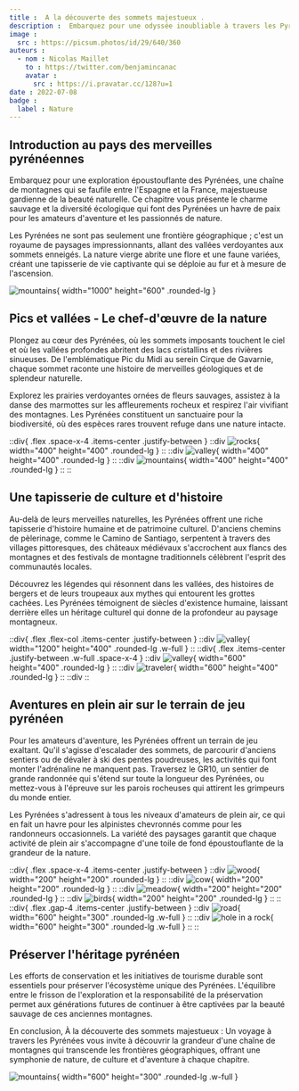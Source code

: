 ```yaml
---
title :  A la découverte des sommets majestueux .
description :  Embarquez pour une odyssée inoubliable à travers les Pyrénées, où des sommets majestueux, des vallées vierges et de riches tapisseries culturelles vous attendent dans cette exploration immersive.
image :
  src : https://picsum.photos/id/29/640/360
auteurs :
  - nom : Nicolas Maillet
    to : https://twitter.com/benjamincanac
    avatar :
      src : https://i.pravatar.cc/128?u=1
date : 2022-07-08
badge :
  label : Nature
---
```


## Introduction au pays des merveilles pyrénéennes
Embarquez pour une exploration époustouflante des Pyrénées, une chaîne de montagnes qui se faufile entre l'Espagne et la France, majestueuse gardienne de la beauté naturelle. Ce chapitre vous présente le charme sauvage et la diversité écologique qui font des Pyrénées un havre de paix pour les amateurs d'aventure et les passionnés de nature.

Les Pyrénées ne sont pas seulement une frontière géographique ; c'est un royaume de paysages impressionnants, allant des vallées verdoyantes aux sommets enneigés. La nature vierge abrite une flore et une faune variées, créant une tapisserie de vie captivante qui se déploie au fur et à mesure de l'ascension.

![mountains](https://picsum.photos/id/11/1000/600){ width="1000" height="600" .rounded-lg }

## Pics et vallées - Le chef-d'œuvre de la nature
Plongez au cœur des Pyrénées, où les sommets imposants touchent le ciel et où les vallées profondes abritent des lacs cristallins et des rivières sinueuses. De l'emblématique Pic du Midi au serein Cirque de Gavarnie, chaque sommet raconte une histoire de merveilles géologiques et de splendeur naturelle.

Explorez les prairies verdoyantes ornées de fleurs sauvages, assistez à la danse des marmottes sur les affleurements rocheux et respirez l'air vivifiant des montagnes. Les Pyrénées constituent un sanctuaire pour la biodiversité, où des espèces rares trouvent refuge dans une nature intacte.

::div{ .flex .space-x-4 .items-center .justify-between }
  ::div
    ![rocks](https://picsum.photos/id/15/400/400){ width="400" height="400" .rounded-lg }
  ::
  ::div
    ![valley](https://picsum.photos/id/28/400/400){ width="400" height="400" .rounded-lg }
  ::
  ::div
    ![mountains](https://picsum.photos/id/29/400/400){ width="400" height="400" .rounded-lg }
  ::
::


## Une tapisserie de culture et d'histoire
Au-delà de leurs merveilles naturelles, les Pyrénées offrent une riche tapisserie d'histoire humaine et de patrimoine culturel. D'anciens chemins de pèlerinage, comme le Camino de Santiago, serpentent à travers des villages pittoresques, des châteaux médiévaux s'accrochent aux flancs des montagnes et des festivals de montagne traditionnels célèbrent l'esprit des communautés locales.

Découvrez les légendes qui résonnent dans les vallées, des histoires de bergers et de leurs troupeaux aux mythes qui entourent les grottes cachées. Les Pyrénées témoignent de siècles d'existence humaine, laissant derrière elles un héritage culturel qui donne de la profondeur au paysage montagneux.

::div{ .flex .flex-col .items-center .justify-between }
  ::div
    ![valley](https://picsum.photos/id/118/1200/400){ width="1200" height="400" .rounded-lg .w-full }
  ::
  ::div{ .flex .items-center .justify-between .w-full .space-x-4 }
    ::div
      ![valley](https://picsum.photos/id/121/600/400){ width="600" height="400" .rounded-lg }
    ::
    ::div
      ![traveler](https://picsum.photos/id/177/600/400){ width="600" height="400" .rounded-lg }
    ::
  ::div
::

## Aventures en plein air sur le terrain de jeu pyrénéen
Pour les amateurs d'aventure, les Pyrénées offrent un terrain de jeu exaltant. Qu'il s'agisse d'escalader des sommets, de parcourir d'anciens sentiers ou de dévaler à ski des pentes poudreuses, les activités qui font monter l'adrénaline ne manquent pas. Traversez le GR10, un sentier de grande randonnée qui s'étend sur toute la longueur des Pyrénées, ou mettez-vous à l'épreuve sur les parois rocheuses qui attirent les grimpeurs du monde entier.

Les Pyrénées s'adressent à tous les niveaux d'amateurs de plein air, ce qui en fait un havre pour les alpinistes chevronnés comme pour les randonneurs occasionnels. La variété des paysages garantit que chaque activité de plein air s'accompagne d'une toile de fond époustouflante de la grandeur de la nature.

::div{ .flex .space-x-4 .items-center .justify-between }
  ::div
    ![wood](https://picsum.photos/id/190/200/200){ width="200" height="200" .rounded-lg }
  ::
  ::div
    ![cow](https://picsum.photos/id/200/200/200){ width="200" height="200" .rounded-lg }
  ::
  ::div
    ![meadow](https://picsum.photos/id/206/200/200){ width="200" height="200" .rounded-lg }
  ::
  ::div
    ![birds](https://picsum.photos/id/258/200/200){ width="200" height="200" .rounded-lg }
  ::
::
::div{ .flex .gap-4 .items-center .justify-between }
  ::div
    ![road](https://picsum.photos/id/278/600/300){ width="600" height="300" .rounded-lg .w-full }
  ::
  ::div
    ![hole in a rock](https://picsum.photos/id/343/600/300){ width="600" height="300" .rounded-lg .w-full }
  ::
::

## Préserver l'héritage pyrénéen
Les efforts de conservation et les initiatives de tourisme durable sont essentiels pour préserver l'écosystème unique des Pyrénées. L'équilibre entre le frisson de l'exploration et la responsabilité de la préservation permet aux générations futures de continuer à être captivées par la beauté sauvage de ces anciennes montagnes.

En conclusion,  À la découverte des sommets majestueux : Un voyage à travers les Pyrénées  vous invite à découvrir la grandeur d'une chaîne de montagnes qui transcende les frontières géographiques, offrant une symphonie de nature, de culture et d'aventure à chaque chapitre.

![mountains](https://picsum.photos/id/368/600/300){ width="600" height="300" .rounded-lg .w-full }
